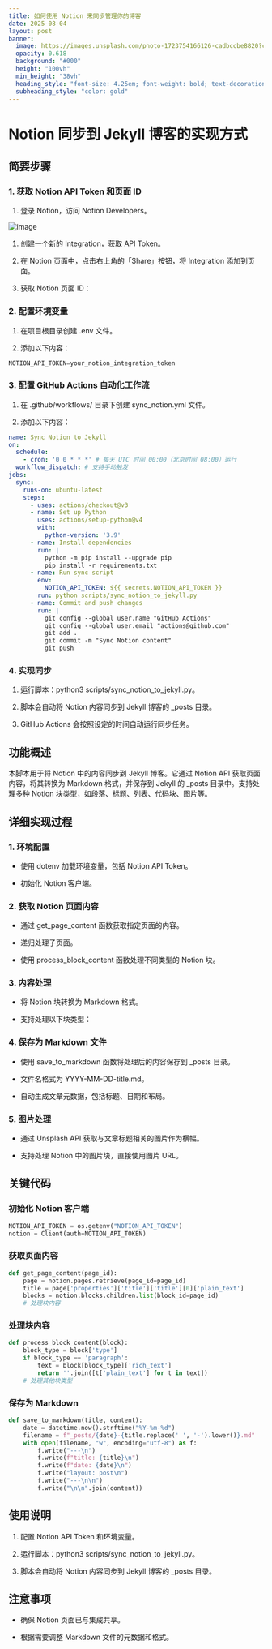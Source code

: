 ```yaml
---
title: 如何使用 Notion 来同步管理你的博客
date: 2025-08-04
layout: post
banner:
  image: https://images.unsplash.com/photo-1723754166126-cadbccbe8820?crop=entropy&cs=tinysrgb&fit=max&fm=jpg&ixid=M3w2OTIwMzJ8MHwxfHJhbmRvbXx8fHx8fHx8fDE3NTQzMzkyMzh8&ixlib=rb-4.1.0&q=80&w=1080
  opacity: 0.618
  background: "#000"
  height: "100vh"
  min_height: "38vh"
  heading_style: "font-size: 4.25em; font-weight: bold; text-decoration: underline"
  subheading_style: "color: gold"
---
```


# Notion 同步到 Jekyll 博客的实现方式

## 简要步骤

### 1. 获取 Notion API Token 和页面 ID

1. 登录 Notion，访问 Notion Developers。

![image](https://prod-files-secure.s3.us-west-2.amazonaws.com/a7a0cc5a-89b9-4cda-8686-1fba0ca52f40/d19c1afe-dea5-4312-9333-786b0ba83054/image.png?X-Amz-Algorithm=AWS4-HMAC-SHA256&X-Amz-Content-Sha256=UNSIGNED-PAYLOAD&X-Amz-Credential=ASIAZI2LB4665KEVDV3Y%2F20250804%2Fus-west-2%2Fs3%2Faws4_request&X-Amz-Date=20250804T202718Z&X-Amz-Expires=3600&X-Amz-Security-Token=IQoJb3JpZ2luX2VjEBQaCXVzLXdlc3QtMiJHMEUCIQDwb9dE1Qwu7KBkJCioZNzR427BuEQtXxcunS1uxgh0YwIgJRt5DdadNaRFUr%2BTDa17MiaXVNZcnjQcwDzV9CpnE4kq%2FwMITRAAGgw2Mzc0MjMxODM4MDUiDI7yk9rkvE%2B%2Bj2vGqSrcA5lTbo7v23yOR6Heug10GUvFI7OGPC0LjQoBIBMxTAppEy5qauAWb7S3eaYfadfuczpzrzMXVcdyyHcFN%2BHXxKSACDNo0YAOIO4fhtdjAK1%2FsNEy97sDaz8MMYARGfOUpUTlZ%2FK8yYHYtB07sgboJ08Ph4LnLd9gxCIG7HUASoOymZ%2B7WL77kFfnDMAQaueGwhVvhELRqwkOuGMq7qtg2kPNzonqbwzRwM40XlNO6rEJDSh4Jh%2Bm4GXmDhQVNSyu%2Fhs%2BgEpqI6JirQowQwRavwvmsKXBjMN5oeg88%2F3L0CT2vwAD5nEHN%2FHIM9C5dBbKwi2UrFJvidoVefAq3nGFlo0xhzAjd7mDA97HDGbWEJkN6BgiwxtxjzbX5X891uI%2FI9lvHSj7BbdMTc56lQClFfX8OoL9DPtWJR10MJ8L6%2BiQoQ11mkvU9%2BnhsnLmaz6oso5OMx3Bmo6xKKFAIDtcANR1T6aAvt19auhqQ4qY3jDBJSgMCWtoK8OIgkYKEZf3CCm1alq5WzMYY8BhaODNPJsDeJsSwffaUmC868PzcjQgpGKAcrW7Oaqzhm%2F23TJ6GWi8FXvOeZ3b1qTSccfOfzcOKWJu44V8E%2F%2Buyru02YN2dcYEh1H6xz6btdu1MMmdxMQGOqUBvjVheQ3nOJ09GgKPef5Stauyh%2FnxCBiFsYcB29tzO18CiqMu8MDdSYxAia7mfgXTc0sd8j9ltIKas2ArL%2Fu6kQpZkBcAdEQ%2FHAQaCLeoV3RiNiHooMii%2BbB4pS0gLMHUMtqI%2FFkac0J0ry0HkZhscqpXMUApFafr2gtY7OXyBkqhO0LargOZzoR6PRnYyLxhsb5oHW9gFfNwLPD577wNKVth52%2B1&X-Amz-Signature=3d684966c917e4e01101e311635da88fdd73ff0aca63c3d7462caaa77888f091&X-Amz-SignedHeaders=host&x-amz-checksum-mode=ENABLED&x-id=GetObject)

1. 创建一个新的 Integration，获取 API Token。

1. 在 Notion 页面中，点击右上角的「Share」按钮，将 Integration 添加到页面。

1. 获取 Notion 页面 ID：


### 2. 配置环境变量

1. 在项目根目录创建 .env 文件。

1. 添加以下内容：

```javascript
NOTION_API_TOKEN=your_notion_integration_token
```

### 3. 配置 GitHub Actions 自动化工作流

1. 在 .github/workflows/ 目录下创建 sync_notion.yml 文件。

1. 添加以下内容：

```yaml
name: Sync Notion to Jekyll
on:
  schedule:
    - cron: '0 0 * * *' # 每天 UTC 时间 00:00（北京时间 08:00）运行
  workflow_dispatch: # 支持手动触发
jobs:
  sync:
    runs-on: ubuntu-latest
    steps:
      - uses: actions/checkout@v3
      - name: Set up Python
        uses: actions/setup-python@v4
        with:
          python-version: '3.9'
      - name: Install dependencies
        run: |
          python -m pip install --upgrade pip
          pip install -r requirements.txt
      - name: Run sync script
        env:
          NOTION_API_TOKEN: ${{ secrets.NOTION_API_TOKEN }}
        run: python scripts/sync_notion_to_jekyll.py
      - name: Commit and push changes
        run: |
          git config --global user.name "GitHub Actions"
          git config --global user.email "actions@github.com"
          git add .
          git commit -m "Sync Notion content"
          git push
```

### 4. 实现同步

1. 运行脚本：python3 scripts/sync_notion_to_jekyll.py。

1. 脚本会自动将 Notion 内容同步到 Jekyll 博客的 _posts 目录。

1. GitHub Actions 会按照设定的时间自动运行同步任务。

## 功能概述

本脚本用于将 Notion 中的内容同步到 Jekyll 博客。它通过 Notion API 获取页面内容，将其转换为 Markdown 格式，并保存到 Jekyll 的 _posts 目录中。支持处理多种 Notion 块类型，如段落、标题、列表、代码块、图片等。

## 详细实现过程

### 1. 环境配置

- 使用 dotenv 加载环境变量，包括 Notion API Token。

- 初始化 Notion 客户端。

### 2. 获取 Notion 页面内容

- 通过 get_page_content 函数获取指定页面的内容。

- 递归处理子页面。

- 使用 process_block_content 函数处理不同类型的 Notion 块。

### 3. 内容处理

- 将 Notion 块转换为 Markdown 格式。

- 支持处理以下块类型：


### 4. 保存为 Markdown 文件

- 使用 save_to_markdown 函数将处理后的内容保存到 _posts 目录。

- 文件名格式为 YYYY-MM-DD-title.md。

- 自动生成文章元数据，包括标题、日期和布局。

### 5. 图片处理

- 通过 Unsplash API 获取与文章标题相关的图片作为横幅。

- 支持处理 Notion 中的图片块，直接使用图片 URL。

## 关键代码

### 初始化 Notion 客户端

```python
NOTION_API_TOKEN = os.getenv("NOTION_API_TOKEN")
notion = Client(auth=NOTION_API_TOKEN)
```

### 获取页面内容

```python
def get_page_content(page_id):
    page = notion.pages.retrieve(page_id=page_id)
    title = page['properties']['title']['title'][0]['plain_text']
    blocks = notion.blocks.children.list(block_id=page_id)
    # 处理块内容
```

### 处理块内容

```python
def process_block_content(block):
    block_type = block['type']
    if block_type == 'paragraph':
        text = block[block_type]['rich_text']
        return ''.join([t['plain_text'] for t in text])
    # 处理其他块类型
```

### 保存为 Markdown

```python
def save_to_markdown(title, content):
    date = datetime.now().strftime("%Y-%m-%d")
    filename = f"_posts/{date}-{title.replace(' ', '-').lower()}.md"
    with open(filename, "w", encoding="utf-8") as f:
        f.write("---\n")
        f.write(f"title: {title}\n")
        f.write(f"date: {date}\n")
        f.write("layout: post\n")
        f.write("---\n\n")
        f.write("\n\n".join(content))
```

## 使用说明

1. 配置 Notion API Token 和环境变量。

1. 运行脚本：python3 scripts/sync_notion_to_jekyll.py。

1. 脚本会自动将 Notion 内容同步到 Jekyll 博客的 _posts 目录。

## 注意事项

- 确保 Notion 页面已与集成共享。

- 根据需要调整 Markdown 文件的元数据和格式。